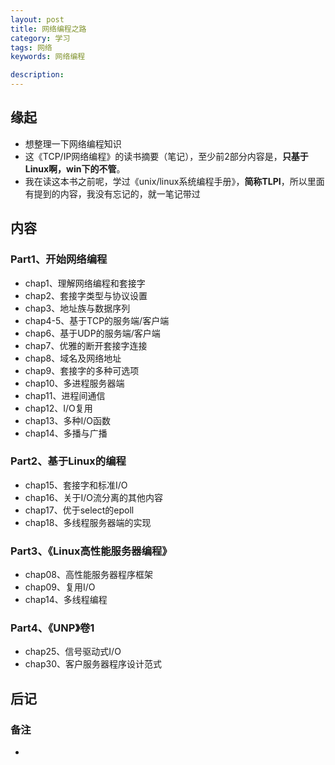```yaml
---
layout: post  
title: 网络编程之路  
category: 学习    
tags: 网络        
keywords: 网络编程      

description:    
---  
```


##  缘起

+ 想整理一下网络编程知识
+ 这《TCP/IP网络编程》的读书摘要（笔记），至少前2部分内容是，**只基于Linux啊，win下的不管**。
+ 我在读这本书之前呢，学过《unix/linux系统编程手册》，**简称TLPI**，所以里面有提到的内容，我没有忘记的，就一笔记带过

##  内容

### Part1、开始网络编程

+ chap1、理解网络编程和套接字
+ chap2、套接字类型与协议设置
+ chap3、地址族与数据序列
+ chap4-5、基于TCP的服务端/客户端
+ chap6、基于UDP的服务端/客户端
+ chap7、优雅的断开套接字连接
+ chap8、域名及网络地址
+ chap9、套接字的多种可选项
+ chap10、多进程服务器端
+ chap11、进程间通信
+ chap12、I/O复用
+ chap13、多种I/O函数
+ chap14、多播与广播

### Part2、基于Linux的编程

+ chap15、套接字和标准I/O
+ chap16、关于I/O流分离的其他内容
+ chap17、优于select的epoll
+ chap18、多线程服务器端的实现

### Part3、《Linux高性能服务器编程》

+ chap08、高性能服务器程序框架
+ chap09、复用I/O
+ chap14、多线程编程

### Part4、《UNP》卷1

+ chap25、信号驱动式I/O
+ chap30、客户服务器程序设计范式

##### 

##  后记

### 备注

+ 